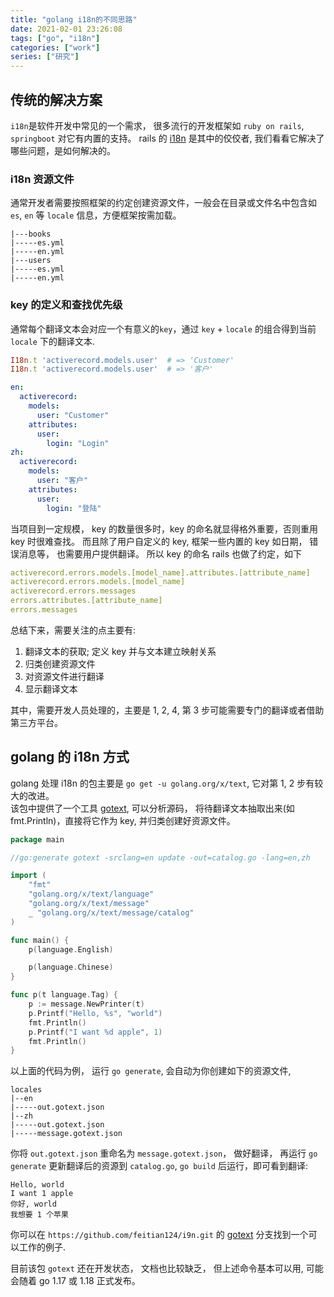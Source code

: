```yaml
---
title: "golang i18n的不同思路"  
date: 2021-02-01 23:26:08  
tags: ["go", "i18n"]  
categories: ["work"]  
series: ["研究"]  
---
```


## 传统的解决方案

`i18n`是软件开发中常见的一个需求， 很多流行的开发框架如 `ruby on rails`, `springboot` 对它有内置的支持。
rails 的 [i18n](https://guides.rubyonrails.org/i18n.html) 是其中的佼佼者, 我们看看它解决了哪些问题，是如何解决的。

### i18n 资源文件
通常开发者需要按照框架的约定创建资源文件，一般会在目录或文件名中包含如 `es`, `en` 等 `locale` 信息，方便框架按需加载。
```shell
|---books
|-----es.yml
|-----en.yml
|---users
|-----es.yml
|-----en.yml
```

### key 的定义和查找优先级
通常每个翻译文本会对应一个有意义的`key`，通过 `key` + `locale` 的组合得到当前 `locale` 下的翻译文本.

```ruby
I18n.t 'activerecord.models.user'  # => 'Customer'
I18n.t 'activerecord.models.user'  # => '客户'
```

```yml
en:
  activerecord:
    models:
      user: "Customer"
    attributes:
      user:
        login: "Login"
zh:
  activerecord:
    models:
      user: "客户"
    attributes:
      user:
        login: "登陆"

```

当项目到一定规模， key 的数量很多时，key 的命名就显得格外重要，否则重用 key 时很难查找。
而且除了用户自定义的 key, 框架一些内置的 key 如日期， 错误消息等， 也需要用户提供翻译。
所以 key 的命名 rails 也做了约定，如下

```yml
activerecord.errors.models.[model_name].attributes.[attribute_name]
activerecord.errors.models.[model_name]
activerecord.errors.messages
errors.attributes.[attribute_name]
errors.messages
```

总结下来，需要关注的点主要有:
1. 翻译文本的获取; 定义 key 并与文本建立映射关系
2. 归类创建资源文件
3. 对资源文件进行翻译
4. 显示翻译文本
   
其中，需要开发人员处理的，主要是 1, 2, 4, 第 3 步可能需要专门的翻译或者借助第三方平台。

## golang 的 i18n 方式
golang 处理 i18n 的包主要是 `go get -u golang.org/x/text`, 它对第 1, 2 步有较大的改进。  
该包中提供了一个工具 [gotext](https://pkg.go.dev/golang.org/x/text@v0.3.6/cmd/gotext),
可以分析源码， 将待翻译文本抽取出来(如fmt.Println)，直接将它作为 key, 并归类创建好资源文件。

```go
package main

//go:generate gotext -srclang=en update -out=catalog.go -lang=en,zh

import (
	"fmt"
	"golang.org/x/text/language"
	"golang.org/x/text/message"
	_ "golang.org/x/text/message/catalog"
)

func main() {
	p(language.English)

	p(language.Chinese)
}

func p(t language.Tag) {
	p := message.NewPrinter(t)
	p.Printf("Hello, %s", "world")
	fmt.Println()
	p.Printf("I want %d apple", 1)
	fmt.Println()
}

```
以上面的代码为例， 运行 `go generate`, 会自动为你创建如下的资源文件,

```shell
locales
|--en
|-----out.gotext.json
|--zh
|-----out.gotext.json
|-----message.gotext.json
```

你将 `out.gotext.json` 重命名为 `message.gotext.json`， 做好翻译， 再运行 `go generate` 更新翻译后的资源到 `catalog.go`,
`go build` 后运行，即可看到翻译:

```
Hello, world
I want 1 apple
你好, world
我想要 1 个苹果
```

你可以在 `https://github.com/feitian124/i9n.git` 的 [gotext](https://github.com/feitian124/i9n/tree/gotext) 分支找到一个可以工作的例子.

目前该包 `gotext` 还在开发状态， 文档也比较缺乏， 但上述命令基本可以用, 可能会随着 go 1.17 或 1.18 正式发布。
